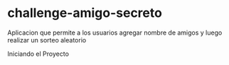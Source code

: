 # challenge-amigo-secreto
Aplicacion que permite a los usuarios agregar nombre de amigos y luego realizar un sorteo aleatorio

Iniciando el Proyecto
